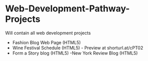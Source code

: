 # Web-Development-Pathway-Projects
Will contain all web development projects
- Fashion Blog Web Page (HTML5)
- Wine Festival Schedule (HTML5) - Preview at shorturl.at/cPT02
- Form a Story blog (HTML5)
-New York Review Blog (HTML5)

